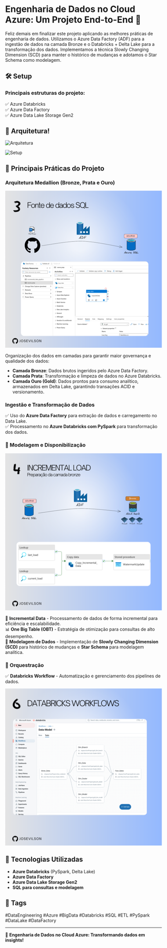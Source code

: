 # Engenharia de Dados no Cloud Azure: Um Projeto End-to-End 🚀

Feliz demais em finalizar este projeto aplicando as melhores práticas de engenharia de dados. Utilizamos o Azure Data Factory (ADF) para a ingestão de dados na camada Bronze e o Databricks + Delta Lake para a transformação dos dados. Implementamos a técnica Slowly Changing Dimension (SCD) para manter o histórico de mudanças e adotamos o Star Schema como modelagem.

## 🛠 Setup
### Principais estruturas do projeto:
✅ Azure Databricks  
✅ Azure Data Factory  
✅ Azure Data Lake Storage Gen2  

## 🔹 Arquitetura!
![Arquitetura](./1.png)

![Setup](./2.png)


## 🔹 Principais Práticas do Projeto
### Arquitetura Medallion (Bronze, Prata e Ouro)

![Fonte de Dados SQL](./imgs/3.png)

Organização dos dados em camadas para garantir maior governança e qualidade dos dados:
- **Camada Bronze**: Dados brutos ingeridos pelo Azure Data Factory.
- **Camada Prata**: Transformação e limpeza de dados no Azure Databricks.
- **Camada Ouro (Gold)**: Dados prontos para consumo analítico, armazenados em Delta Lake, garantindo transações ACID e versionamento.

### Ingestão e Transformação de Dados
✅ Uso do **Azure Data Factory** para extração de dados e carregamento no Data Lake.  
✅ Processamento no **Azure Databricks com PySpark** para transformação dos dados.


### 🔹 Modelagem e Disponibilização


![Incremental Load](./imgs/4.png)

📂 **Incremental Data** - Processamento de dados de forma incremental para eficiência e escalabilidade.  
📊 **One Big Table (OBT)** - Estratégia de otimização para consultas de alto desempenho.  
🧩 **Modelagem de Dados** - Implementação de **Slowly Changing Dimension (SCD)** para histórico de mudanças e **Star Schema** para modelagem analítica.


### 🔹 Orquestração
✅ **Databricks Workflow** - Automatização e gerenciamento dos pipelines de dados.

![Databricks Workflows](./imgs/6.png)

## 📌 Tecnologias Utilizadas
- **Azure Databricks** (PySpark, Delta Lake)
- **Azure Data Factory**
- **Azure Data Lake Storage Gen2**
- **SQL para consultas e modelagem**

## 🔗 Tags
#DataEngineering #Azure #BigData #Databricks #SQL #ETL #PySpark #DataLake #DataFactory

---
🚀 **Engenharia de Dados no Cloud Azure: Transformando dados em insights!**

